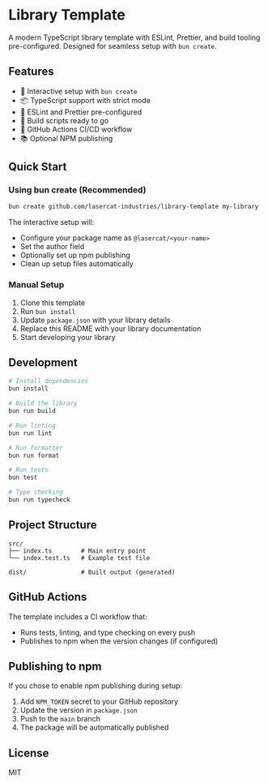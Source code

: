 # Library Template

A modern TypeScript library template with ESLint, Prettier, and build tooling pre-configured. Designed for seamless setup with `bun create`.

## Features

- 🚀 Interactive setup with `bun create`
- 📦 TypeScript support with strict mode
- 🎨 ESLint and Prettier pre-configured
- 🔨 Build scripts ready to go
- 🤖 GitHub Actions CI/CD workflow
- 📚 Optional NPM publishing

## Quick Start

### Using bun create (Recommended)

```bash
bun create github.com/lasercat-industries/library-template my-library
```

The interactive setup will:
- Configure your package name as `@lasercat/<your-name>`
- Set the author field
- Optionally set up npm publishing
- Clean up setup files automatically

### Manual Setup

1. Clone this template
2. Run `bun install`
3. Update `package.json` with your library details
4. Replace this README with your library documentation
5. Start developing your library

## Development

```bash
# Install dependencies
bun install

# Build the library
bun run build

# Run linting
bun run lint

# Run formatter
bun run format

# Run tests
bun test

# Type checking
bun run typecheck
```

## Project Structure

```
src/
├── index.ts        # Main entry point
└── index.test.ts   # Example test file

dist/               # Built output (generated)
```

## GitHub Actions

The template includes a CI workflow that:
- Runs tests, linting, and type checking on every push
- Publishes to npm when the version changes (if configured)

## Publishing to npm

If you chose to enable npm publishing during setup:

1. Add `NPM_TOKEN` secret to your GitHub repository
2. Update the version in `package.json`
3. Push to the `main` branch
4. The package will be automatically published

## License

MIT
